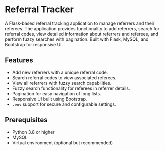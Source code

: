 # Referral Tracker

A Flask-based referral tracking application to manage referrers and their referees. The application provides functionality to add referrers, search for referral codes, view detailed information about referrers and referees, and perform fuzzy searches with pagination. Built with Flask, MySQL, and Bootstrap for responsive UI.

## Features

- Add new referrers with a unique referral code.
- Search referral codes to view associated referees.
- View all referrers with fuzzy search capabilities.
- Fuzzy search functionality for referees in referrer details.
- Pagination for easy navigation of long lists.
- Responsive UI built using Bootstrap.
- `.env` support for secure and configurable settings.

## Prerequisites

- Python 3.8 or higher
- MySQL
- Virtual environment (optional but recommended)
